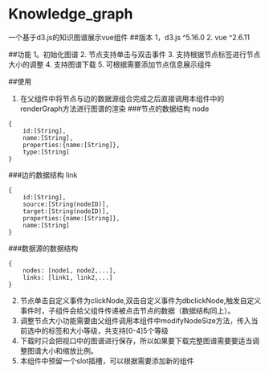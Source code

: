 # Knowledge_graph
一个基于d3.js的知识图谱展示vue组件
##版本
1，d3.js  ^5.16.0
2. vue  ^2.6.11

##功能
1。初始化图谱
2. 节点支持单击与双击事件
3. 支持根据节点标签进行节点大小的调整
4. 支持图谱下载
5. 可根据需要添加节点信息展示组件

##使用
1. 在父组件中将节点与边的数据源组合完成之后直接调用本组件中的renderGraph方法进行图谱的渲染
###节点的数据结构 node

```
{
    id:[String],
    name:[String],
    properties:{name:[String]},
    type:[String]
}
```
###边的数据结构 link
```
{
    id:[String],
    source:[String(nodeID)],
    target:[String(nodeID)],
    properties:{name:[String]},
    name:[String]
}
```
###数据源的数据结构
```
{
    nodes: [node1, node2,...],
    links: [link1, link2,...]
}
```

2. 节点单击自定义事件为clickNode,双击自定义事件为dbclickNode,触发自定义事件时，子组件会给父组件传递被点击节点的数据（数据结构同上）。
3. 调整节点大小功能需要由父组件调用本组件中modifyNodeSize方法，传入当前选中的标签和大小等级，共支持[0-4]5个等级
4. 下载时只会把视口中的图谱进行保存，所以如果要下载完整图谱需要要适当调整图谱大小和缩放比例。
5. 本组件中预留一个slot插槽，可以根据需要添加新的组件

